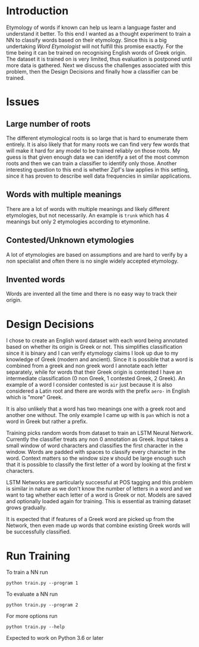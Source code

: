 Introduction
==

Etymology of words if known can help us learn a 
language faster and understand it better. 
To this end I wanted as a thought experiment to train a 
NN to classify words based on their etymology.
Since this is a big undertaking 
_Word Etymologist_ will not fulfill this promise
exactly. For the time being it can be trained
on recognising English words of Greek origin. 
The dataset it is trained on is very limited,
thus evaluation is postponed until more data is 
gathered.
Next we discuss the challenges associated with this problem, 
then the Design Decisions and finally how a classifier can be 
trained.

Issues
==

Large number of roots
--
The different etymological roots 
is so large that is hard to enumerate them entirely.
It is also likely that for many roots we can
find very few words that will make it hard for any
model to be trained reliably on those roots.
My guess is that given enough data we can identify
a set of the most common roots and then we can train
a classifier to identify only those.
Another interesting question to this end is
whether Zipf's law applies in this setting,
since it has proven to describe well data
frequencies in similar applications.


Words with multiple meanings
--
There are a lot of words with multiple
meanings and likely different etymologies,
but not necessarily.
An example is `trunk` which has 4 meanings but
only 2 etymologies according to etymonline.

Contested/Unknown etymologies
--
A lot of etymologies are based on assumptions
and are hard to verify by a non specialist
and often there is no single widely 
accepted etymology.

Invented words
--
Words are invented all the time and there is no 
easy way to track their origin.

Design Decisions
==
I chose to create an English word dataset 
with each word being annotated based on whether 
its origin is Greek or not.
This simplifies classification since it is binary
and I can verify etymology claims I look up 
due to my knowledge of Greek (modern and ancient).
Since it is possible that a word is combined from
a greek and non greek word I annotate each letter
separately, while for words that their Greek origin
is contested I have an intermediate classification
(0 non Greek, 1 contested Greek, 2 Greek).
An example of a word I consider contested is `air`
just because it is also considered a Latin root
and there are words with the prefix
`aero-` in English which is "more" Greek.

It is also unlikely that a word has two meanings
one with a greek root and another one without.
The only example I came up with is `pan`
which is not a word in Greek but rather a prefix.


Training picks random words from dataset to 
train an LSTM Neural Network.
Currently the classifier treats any non 0 annotation
as Greek.
Input takes a small window of word characters 
and classifies the first character in the window.
Words are padded with spaces to classify every
character in the word.
Context matters so the window size 
`W` should be large enough such that it
is possible to classify the first letter of a word
by looking at the first `W` characters. 

LSTM Networks are particularly successful
at POS tagging and this problem is similar in
nature as we don't know the number of letters
in a word and we want to tag whether each letter
of a word is Greek or not.
Models are saved and optionally loaded
again for training. This is essential
as training dataset grows gradually.

 
It is expected that if features of a Greek word 
are picked up from the Network, then even made up words 
that combine existing Greek words will be successfully 
classified.


Run Training
==
To train a NN run

    python train.py --program 1
    
To evaluate a NN run

    python train.py --program 2
    
For more options run

    python train.py --help
    
Expected to work on Python 3.6 or later 

    
 
